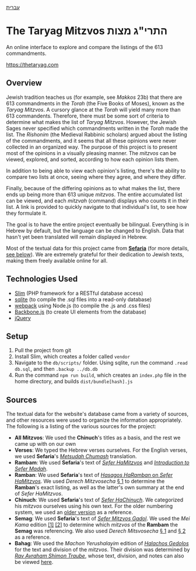 [עברית](https://github.com/repwolfe/613/blob/master/README.he.md)

# The Taryag Mitzvos התרי"ג מצות
An online interface to explore and compare the listings of the 613 commandments.

https://thetaryag.com

## Overview
Jewish tradition teaches us (for example, see *Makkos* 23b) that there are 613 commandments in the *Torah* (the Five Books of Moses), known as the *Taryag Mitzvos*.
A cursory glance at the *Torah* will yield many more than 613 commandents. Therefore, there must be some sort of criteria to determine what makes the list of *Taryag Mitzvos*.
However, the Jewish Sages never specified which commandments written in the *Torah* made the list. The *Rishonim* (the Medieval Rabbinic scholars)
argued about the listing of the commandments, and it seems that all these opinions were never collected in an organized way.
The purpose of this project is to present most of the opinions in a visually pleasing manner. The *mitzvos* can be viewed, explored, and sorted,
according to how each opinion lists them.

In addition to being able to view each opinion's listing, there's the ability to compare two lists at once, seeing where they agree, and where they differ.

Finally, because of the differing opinions as to what makes the list, there ends up being more than 613 unique *mitzvos*. The entire accumulated list can be viewed,
and each *mitzvah* (command) displays who counts it in their list. A link is provided to quickly navigate to that individual's list, to see how they formulate it.

The goal is to have the entire project eventually be bilingual. Everything is in Hebrew by default, but the language can be changed to English. Data that hasn't yet been
translated will remain displayed in Hebrew.

Most of the textual data for this project came from [**Sefaria**](https://www.sefaria.org/?home) (for more details, [see below](#sources)).
We are extremely grateful for their dedication to Jewish texts, making them freely available online for all.

## Technologies Used
 - [Slim](http://www.slimframework.com/) (PHP framework for a RESTful database access)
 - [sqlite](https://www.sqlite.org/index.html) (to compile the .sql files into a read-only database)
 - [webpack](https://github.com/webpack) using Node.js (to compile the .js and .css files)
 - [Backbone.js](https://github.com/jashkenas/backbone/) (to create UI elements from the database)
 - [jQuery](https://jquery.com/)
 
## Setup
  1. Pull the project from git
  2. Install Slim, which creates a folder called `vendor`
  3. Navigate to the `db/scripts/` folder. Using sqlite, run the command `.read db.sql`, and then `.backup ../db.db`
  4. Run the command `npm run build`, which creates an `index.php` file in the home directory, and builds `dist/bundle[hash].js`
  
## Sources
The textual data for the website's database came from a variety of sources, and other resources were used to organize the information appropriately.
The following is a listing of the various sources for the project:

 - **All Mitzvos**: We used the **Chinuch**'s titles as a basis, and the rest we came up with on our own
 - **Verses**: We typed the Hebrew verses ourselves. For the English verses,
     we used **Sefaria**'s [*Metsudah Chumash*](https://www.sefaria.org/Genesis.1?ven=Metsudah_Chumash,_Metsudah_Publications,_2009&lang=bi&aliyot=0) translation.
 - **Rambam**: We used **Sefaria**'s text of [*Sefer HaMitzvos*](https://www.sefaria.org/Sefer_HaMitzvot?lang=bi) and 
     [*Introduction to Sefer Madah*](https://www.sefaria.org/texts/Halakhah/Mishneh%20Torah).
 - **Ramban**: We used **Sefaria**'s text of [*Hasagos HaRamban* on *Sefer HaMitzvos*](https://www.sefaria.org/Hasagot_HaRamban_on_Sefer_HaMitzvot?lang=bi).
     We used *Derech Mitzvosecha* [§ 1](https://hebrewbooks.org/pdfpager.aspx?req=30749&st=&pgnum=222) to determine the **Ramban**'s exact listing,
     as well as the latter's own summary at the end of *Sefer HaMitzvos*.
 - **Chinuch**: We used **Sefaria**'s text of [*Sefer HaChinuch*](https://www.sefaria.org/Sefer_HaChinukh?lang=bi).
     We categorized his *mitzvos* ourselves using his own text.
     For the older numbering system, we used an [older version](https://hebrewbooks.org/pdfpager.aspx?req=40631&st=&pgnum=32&hilite=) as a reference.
 - **Semag**: We used **Sefaria**'s text of [*Sefer Mitzvos Gadol*](https://www.sefaria.org/Sefer_Mitzvot_Gadol?lang=bi).
     We used the *Mei Kama* edition [[1]](https://tablet.otzar.org/book/book.php?book=22149&pagenum=17)
     [[2]](https://tablet.otzar.org/book/book.php?book=22147&pagenum=4)
     to determine which *mitzvos* of the **Rambam** the **Semag** was referencing. We also used *Derech Mitsvosecha*
     [§ 1](https://hebrewbooks.org/pdfpager.aspx?req=30749&st=&pgnum=222) and [§ 2](https://hebrewbooks.org/pdfpager.aspx?req=30749&st=&pgnum=233) as a reference.
 - **Bahag**: We used the *Machon Yerushalayim* edition of [*Halachos Gedolos*](https://tablet.otzar.org/book/book.php?book=147045&pagenum=34)
     for the text and division of the *mitzvos*. Their division was determined by
     [*Rav Avraham Shimon Traube*](https://he.wikipedia.org/wiki/%D7%90%D7%91%D7%A8%D7%94%D7%9D_%D7%A9%D7%9E%D7%A2%D7%95%D7%9F_%D7%98%D7%A8%D7%95%D7%99%D7%91),
     whose text, division, and notes can also be viewed [here](https://hebrewbooks.org/pdfpager.aspx?req=14119&st=&pgnum=6).
